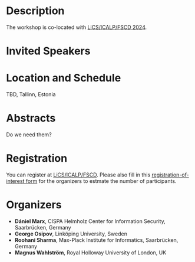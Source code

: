 # Description

The workshop is co-located with [LiCS/ICALP/FSCD 2024](https://compose.ioc.ee/icalp2024/).


# Invited Speakers

<!-- 
- **Andrei Krokhin**, Durham University, UK
- **Dániel Marx**, CISPA Helmholz Center for Information Security, Saarbrücken, Germany
- **Paweł Rzążewski**, Warsaw University of Technology, Poland
- **Magnus Wahlström**, Royal Holloway University of London, UK
- **Standa Živný**, Oxford University, UK
-->

# Location and Schedule

TBD, Tallinn, Estonia

# Abstracts

Do we need them?

# Registration

You can register at [LiCS/ICALP/FSCD](https://compose.ioc.ee/icalp2024/).
Please also fill in this [registration-of-interest form](https://forms.gle/o9DFTs563e3qiyJCA) for the organizers to estmate the number of participants.

# Organizers

- **Dániel Marx**, CISPA Helmholz Center for Information Security, Saarbrücken, Germany
- **George Osipov**, Linköping University, Sweden
- **Roohani Sharma**, Max-Plack Institute for Informatics, Saarbrücken, Germany
- **Magnus Wahlström**, Royal Holloway University of London, UK
